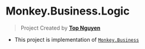 ﻿# Monkey.Business.Logic
> Project Created by [**Top Nguyen**](http://topnguyen.net)

- This project is implementation of [`Monkey.Business`](../Monkey.Business/readme.md)